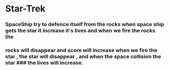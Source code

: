 # Star-Trek
### SpaceShip try to defence itself from the rocks when space ship gets the star it increase it's lives and when we fire the rocks the 
### rocks will disappear and score will increase when we fire the star , the star will disappear , and when the space collision the star ### the lives will increase. 
